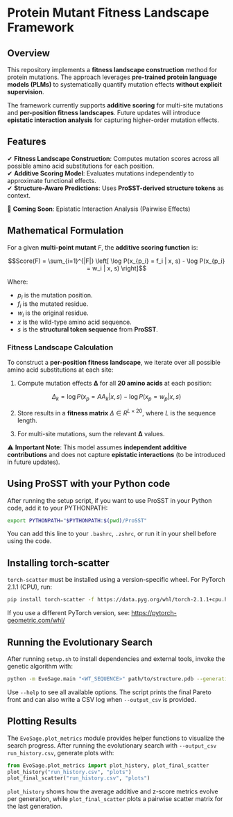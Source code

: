# **Protein Mutant Fitness Landscape Framework**

## **Overview**

This repository implements a **fitness landscape construction** method for protein mutations. The approach leverages **pre-trained protein language models (PLMs)** to systematically quantify mutation effects **without explicit supervision**.

The framework currently supports **additive scoring** for multi-site mutations and **per-position fitness landscapes**. Future updates will introduce **epistatic interaction analysis** for capturing higher-order mutation effects.



## **Features**

✔ **Fitness Landscape Construction**: Computes mutation scores across all possible amino acid substitutions for each position.  
✔ **Additive Scoring Model**: Evaluates mutations independently to approximate functional effects.  
✔ **Structure-Aware Predictions**: Uses **ProSST-derived structure tokens** as context.  

🚀 **Coming Soon**: Epistatic Interaction Analysis (Pairwise Effects)



## **Mathematical Formulation**


For a given **multi-point mutant** $F$, the **additive scoring function** is:

```math
Score(F) = \sum_{i=1}^{|F|} \left[ \log P(x_{p_i} = f_i | x, s) - \log P(x_{p_i} = w_i | x, s) \right]
```

Where:
- $p_i$ is the mutation position.
- $f_i$ is the mutated residue.
- $w_i$ is the original residue.
- $x$ is the wild-type amino acid sequence.
- $s$ is the **structural token sequence** from **ProSST**.

### **Fitness Landscape Calculation**
To construct a **per-position fitness landscape**, we iterate over all possible amino acid substitutions at each site:

1. Compute mutation effects **Δ** for all **20 amino acids** at each position:
   
```math   
Δ_k = \log P(x_{p} = AA_k | x, s) - \log P(x_{p} = w_p | x, s)
```   

2. Store results in a **fitness matrix** $Δ \in R^{L×20}$, where $L$ is the sequence length.


3. For multi-site mutations, sum the relevant **Δ** values.

⚠️ **Important Note**: This model assumes **independent additive contributions** and does not capture **epistatic interactions** (to be introduced in future updates).


## Using ProSST with your Python code

After running the setup script, if you want to use ProSST in your Python code, add it to your PYTHONPATH:

```bash
export PYTHONPATH="$PYTHONPATH:$(pwd)/ProSST"
```

You can add this line to your `.bashrc`, `.zshrc`, or run it in your shell before using the code.


## Installing torch-scatter

`torch-scatter` must be installed using a version-specific wheel. For PyTorch 2.1.1 (CPU), run:

```bash
pip install torch-scatter -f https://data.pyg.org/whl/torch-2.1.1+cpu.html
```

If you use a different PyTorch version, see: https://pytorch-geometric.com/whl/

## Running the Evolutionary Search

After running `setup.sh` to install dependencies and external tools, invoke the
genetic algorithm with:

```bash
python -m EvoSage.main "<WT_SEQUENCE>" path/to/structure.pdb --generations 50
```

Use `--help` to see all available options. The script prints the final Pareto
front and can also write a CSV log when `--output_csv` is provided.

## Plotting Results

The `EvoSage.plot_metrics` module provides helper functions to visualize the search progress. After running the evolutionary search with `--output_csv run_history.csv`, generate plots with:

```python
from EvoSage.plot_metrics import plot_history, plot_final_scatter
plot_history("run_history.csv", "plots")
plot_final_scatter("run_history.csv", "plots")
```

`plot_history` shows how the average additive and z-score metrics evolve per generation, while `plot_final_scatter` plots a pairwise scatter matrix for the last generation.
